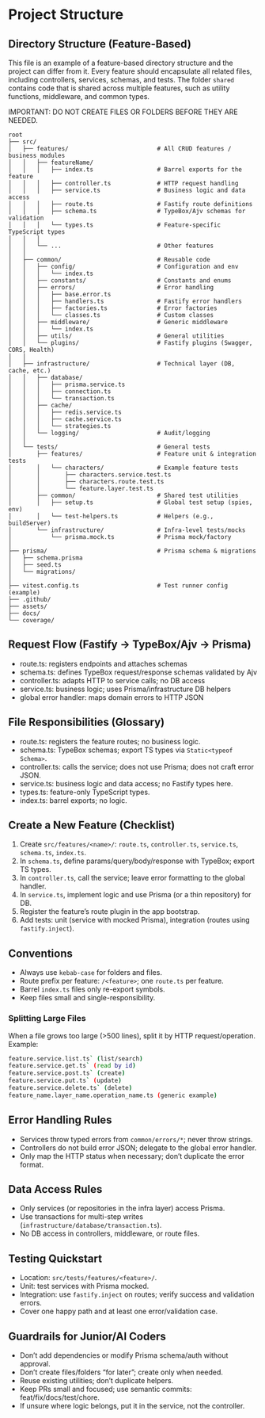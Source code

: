 # Project Structure

## Directory Structure (Feature-Based)

This file is an example of a feature-based directory structure and the project can differ from it.
Every feature should encapsulate all related files, including controllers, services, schemas, and
tests. The folder `shared` contains code that is shared across multiple features, such as utility
functions, middleware, and common types.

IMPORTANT: DO NOT CREATE FILES OR FOLDERS BEFORE THEY ARE NEEDED.

```text
root
├── src/
│   ├── features/                         # All CRUD features / business modules
│   │   ├── featureName/
│   │   │   ├── index.ts                  # Barrel exports for the feature
│   │   │   ├── controller.ts             # HTTP request handling
│   │   │   ├── service.ts                # Business logic and data access
│   │   │   ├── route.ts                  # Fastify route definitions
│   │   │   ├── schema.ts                 # TypeBox/Ajv schemas for validation
│   │   │   └── types.ts                  # Feature-specific TypeScript types
│   │   │
│   │   └── ...                           # Other features
│   │
│   ├── common/                           # Reusable code
│   │   ├── config/                       # Configuration and env
│   │   │   └── index.ts
│   │   ├── constants/                    # Constants and enums
│   │   ├── errors/                       # Error handling
│   │   │   ├── base.error.ts
│   │   │   ├── handlers.ts               # Fastify error handlers
│   │   │   ├── factories.ts              # Error factories
│   │   │   └── classes.ts                # Custom classes
│   │   ├── middleware/                   # Generic middleware
│   │   │   └── index.ts
│   │   ├── utils/                        # General utilities
│   │   └── plugins/                      # Fastify plugins (Swagger, CORS, Health)
│   │
│   ├── infrastructure/                   # Technical layer (DB, cache, etc.)
│   │   ├── database/
│   │   │   ├── prisma.service.ts
│   │   │   ├── connection.ts
│   │   │   └── transaction.ts
│   │   ├── cache/
│   │   │   ├── redis.service.ts
│   │   │   ├── cache.service.ts
│   │   │   └── strategies.ts
│   │   └── logging/                      # Audit/logging
│   │
│   └── tests/                            # General tests
│       ├── features/                     # Feature unit & integration tests
│       │   └── characters/               # Example feature tests
│       │       ├── characters.service.test.ts
│       │       ├── characters.route.test.ts
│       │       └── feature.layer.test.ts
│       ├── common/                       # Shared test utilities
│       │   ├── setup.ts                  # Global test setup (spies, env)
│       │   └── test-helpers.ts           # Helpers (e.g., buildServer)
│       └── infrastructure/               # Infra-level tests/mocks
│           └── prisma.mock.ts            # Prisma mock/factory
│
├── prisma/                               # Prisma schema & migrations
│   ├── schema.prisma
│   ├── seed.ts
│   └── migrations/
│
├── vitest.config.ts                      # Test runner config (example)
├── .github/
├── assets/
├── docs/
└── coverage/
```

## Request Flow (Fastify → TypeBox/Ajv → Prisma)

- route.ts: registers endpoints and attaches schemas
- schema.ts: defines TypeBox request/response schemas validated by Ajv
- controller.ts: adapts HTTP to service calls; no DB access
- service.ts: business logic; uses Prisma/infrastructure DB helpers
- global error handler: maps domain errors to HTTP JSON

## File Responsibilities (Glossary)

- route.ts: registers the feature routes; no business logic.
- schema.ts: TypeBox schemas; export TS types via `Static<typeof Schema>`.
- controller.ts: calls the service; does not use Prisma; does not craft error JSON.
- service.ts: business logic and data access; no Fastify types here.
- types.ts: feature-only TypeScript types.
- index.ts: barrel exports; no logic.

## Create a New Feature (Checklist)

1. Create `src/features/<name>/`: `route.ts`, `controller.ts`, `service.ts`, `schema.ts`, `index.ts`.
2. In `schema.ts`, define params/query/body/response with TypeBox; export TS types.
3. In `controller.ts`, call the service; leave error formatting to the global handler.
4. In `service.ts`, implement logic and use Prisma (or a thin repository) for DB.
5. Register the feature’s route plugin in the app bootstrap.
6. Add tests: unit (service with mocked Prisma), integration (routes using `fastify.inject`).

## Conventions

- Always use `kebab-case` for folders and files.
- Route prefix per feature: `/<feature>`; one `route.ts` per feature.
- Barrel `index.ts` files only re-export symbols.
- Keep files small and single-responsibility.

### Splitting Large Files

When a file grows too large (>500 lines), split it by HTTP request/operation.
Example:

```bash
feature.service.list.ts` (list/search)
feature.service.get.ts` (read by id)
feature.service.post.ts` (create)
feature.service.put.ts` (update)
feature.service.delete.ts` (delete)
feature_name.layer_name.operation_name.ts (generic example)
```

## Error Handling Rules

- Services throw typed errors from `common/errors/*`; never throw strings.
- Controllers do not build error JSON; delegate to the global error handler.
- Only map the HTTP status when necessary; don’t duplicate the error format.

## Data Access Rules

- Only services (or repositories in the infra layer) access Prisma.
- Use transactions for multi-step writes (`infrastructure/database/transaction.ts`).
- No DB access in controllers, middleware, or route files.

## Testing Quickstart

- Location: `src/tests/features/<feature>/`.
- Unit: test services with Prisma mocked.
- Integration: use `fastify.inject` on routes; verify success and validation errors.
- Cover one happy path and at least one error/validation case.

## Guardrails for Junior/AI Coders

- Don’t add dependencies or modify Prisma schema/auth without approval.
- Don’t create files/folders “for later”; create only when needed.
- Reuse existing utilities; don’t duplicate helpers.
- Keep PRs small and focused; use semantic commits: feat/fix/docs/test/chore.
- If unsure where logic belongs, put it in the service, not the controller.
